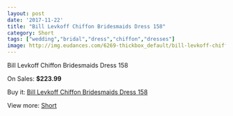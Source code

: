 ```yaml
---
layout: post
date: '2017-11-22'
title: "Bill Levkoff Chiffon Bridesmaids Dress 158"
category: Short
tags: ["wedding","bridal","dress","chiffon","dresses"]
image: http://img.eudances.com/6269-thickbox_default/bill-levkoff-chiffon-bridesmaids-dress-158.jpg
---
```

Bill Levkoff Chiffon Bridesmaids Dress 158

On Sales: **$223.99**
<a href="https://www.eudances.com/en/short/2263-bill-levkoff-chiffon-bridesmaids-dress-158.html"><amp-img layout="responsive" width="600" height="600" src="//img.eudances.com/6269-thickbox_default/bill-levkoff-chiffon-bridesmaids-dress-158.jpg" alt="Bill Levkoff Chiffon Bridesmaids Dress 158 0" /></a>

Buy it: [Bill Levkoff Chiffon Bridesmaids Dress 158](https://www.eudances.com/en/short/2263-bill-levkoff-chiffon-bridesmaids-dress-158.html "Bill Levkoff Chiffon Bridesmaids Dress 158")

View more: [Short](https://www.eudances.com/en/25-short "Short")